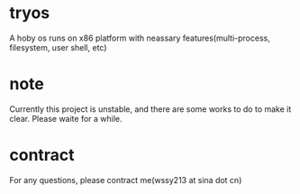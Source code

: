 # tryos
A hoby os runs on x86 platform with neassary features(multi-process, filesystem, user shell, etc)

# note
Currently this project is unstable, and there are some works to do to make it clear. Please waite for a while.

# contract
For any questions, please contract me(wssy213 at sina dot cn)

